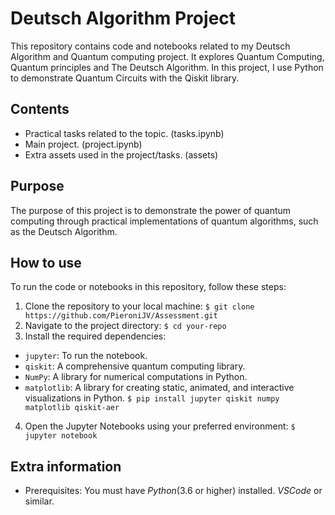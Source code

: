 # Deutsch Algorithm Project

This repository contains code and notebooks related to my Deutsch Algorithm and Quantum computing project. It explores Quantum Computing, Quantum principles and The Deutsch Algorithm. In this project, I use Python to demonstrate Quantum Circuits with the Qiskit library.

## Contents

- Practical tasks related to the topic. (tasks.ipynb)
- Main project. (project.ipynb)
- Extra assets used in the project/tasks. (assets)

## Purpose

The purpose of this project is to demonstrate the power of quantum computing through practical implementations of quantum algorithms, such as the Deutsch Algorithm.

## How to use

To run the code or notebooks in this repository, follow these steps:

1. Clone the repository to your local machine:
`$ git clone https://github.com/PieroniJV/Assessment.git`
2. Navigate to the project directory:
`$ cd your-repo`
3. Install the required dependencies:
- `jupyter`: To run the notebook.
- `qiskit`: A comprehensive quantum computing library.
- `NumPy`:  A library for numerical computations in Python.
- `matplotlib`: A library for creating static, animated, and interactive visualizations in Python.
`$ pip install jupyter qiskit numpy matplotlib qiskit-aer`
4. Open the Jupyter Notebooks using your preferred environment: 
`$ jupyter notebook`

## Extra information

- Prerequisites: You must have *Python*(3.6 or higher) installed. *VSCode* or similar. 
